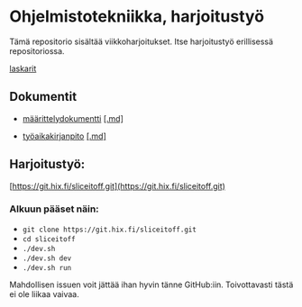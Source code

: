 # Ohjelmistotekniikka, harjoitustyö
Tämä repositorio sisältää viikkoharjoitukset. Itse harjoitustyö erillisessä repositoriossa.

[laskarit](laskarit/)

## Dokumentit
* [määrittelydokumentti](doc/specification.pdf) [[.md]](https://raw.githubusercontent.com/Aineopintojen-harjoitustyo-ohjelmistote/viikkoharjoitukset/%E2%9D%B1%E2%9D%B1%E2%8F%BB%E2%9D%B0%E2%9D%B0/doc/src/specification.md)

* [työaikakirjanpito](doc/työaikakirjanpito.pdf) [[.md]](https://raw.githubusercontent.com/Aineopintojen-harjoitustyo-ohjelmistote/viikkoharjoitukset/%E2%9D%B1%E2%9D%B1%E2%8F%BB%E2%9D%B0%E2%9D%B0/doc/src/työaikakirjanpito.md)


## Harjoitustyö:
[https://git.hix.fi/sliceitoff.git](https://git.hix.fi/sliceitoff.git)

### Alkuun pääset näin:
- `git clone https://git.hix.fi/sliceitoff.git`
- `cd sliceitoff`
- `./dev.sh`
- `./dev.sh dev`
- `./dev.sh run`

Mahdollisen issuen voit jättää ihan hyvin tänne GitHub:iin. Toivottavasti tästä ei ole liikaa vaivaa.
